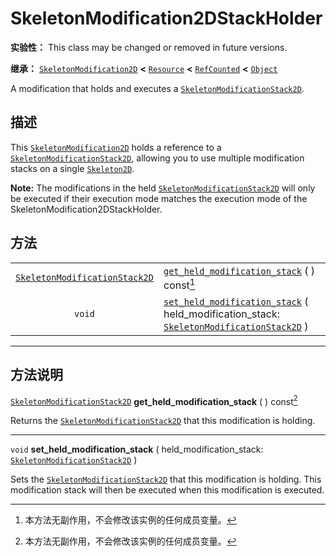 <!-- ⚠ 请勿编辑本文件 ⚠ -->
<!-- 本文档使用脚本从 WeDot 引擎源码仓库生成。 -->
<!-- 生成脚本：https://github.com/WeDot-Engine/WeDot/tree/master/doc/tools/make_md.py； -->
<!-- 原文件：https://github.com/WeDot-Engine/WeDot/tree/master/doc/classes/SkeletonModification2DStackHolder.xml。 -->

<div id="_class_skeletonmodification2dstackholder"></div>

# SkeletonModification2DStackHolder

**实验性：** This class may be changed or removed in future versions.

**继承：** [`SkeletonModification2D`](class_skeletonmodification2d.md) **<** [`Resource`](class_resource.md) **<** [`RefCounted`](class_refcounted.md) **<** [`Object`](class_object.md)

A modification that holds and executes a [`SkeletonModificationStack2D`](class_skeletonmodificationstack2d.md).

## 描述

This [`SkeletonModification2D`](class_skeletonmodification2d.md) holds a reference to a [`SkeletonModificationStack2D`](class_skeletonmodificationstack2d.md), allowing you to use multiple modification stacks on a single [`Skeleton2D`](class_skeleton2d.md).

 **Note:** The modifications in the held [`SkeletonModificationStack2D`](class_skeletonmodificationstack2d.md) will only be executed if their execution mode matches the execution mode of the SkeletonModification2DStackHolder.

## 方法

|||
|:-:|:--|
| [`SkeletonModificationStack2D`](class_skeletonmodificationstack2d.md) | [`get_held_modification_stack`](class_skeletonmodification2dstackholder.md#class_skeletonmodification2dstackholder_method_get_held_modification_stack) ( ) const[^const]                                                                                  |
| `void`                                                                | [`set_held_modification_stack`](class_skeletonmodification2dstackholder.md#class_skeletonmodification2dstackholder_method_set_held_modification_stack) ( held_modification_stack: [`SkeletonModificationStack2D`](class_skeletonmodificationstack2d.md) ) |

<!-- rst-class:: classref-section-separator -->

---

## 方法说明

<div id="_class_skeletonmodification2dstackholder_method_get_held_modification_stack"></div>

[`SkeletonModificationStack2D`](class_skeletonmodificationstack2d.md) **get_held_modification_stack** ( ) const[^const]<div id="class_skeletonmodification2dstackholder_method_get_held_modification_stack"></div>

Returns the [`SkeletonModificationStack2D`](class_skeletonmodificationstack2d.md) that this modification is holding.

<!-- rst-class:: classref-item-separator -->

---

<div id="_class_skeletonmodification2dstackholder_method_set_held_modification_stack"></div>

`void` **set_held_modification_stack** ( held_modification_stack: [`SkeletonModificationStack2D`](class_skeletonmodificationstack2d.md) )<div id="class_skeletonmodification2dstackholder_method_set_held_modification_stack"></div>

Sets the [`SkeletonModificationStack2D`](class_skeletonmodificationstack2d.md) that this modification is holding. This modification stack will then be executed when this modification is executed.

[^virtual]: 本方法通常需要用户覆盖才能生效。
[^const]: 本方法无副作用，不会修改该实例的任何成员变量。
[^vararg]: 本方法除了能接受在此处描述的参数外，还能够继续接受任意数量的参数。
[^constructor]: 本方法用于构造某个类型。
[^static]: 调用本方法无需实例，可直接使用类名进行调用。
[^operator]: 本方法描述的是使用本类型作为左操作数的有效运算符。
[^bitfield]: 这个值是由下列位标志构成位掩码的整数。
[^void]: 无返回值。
